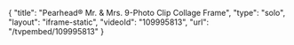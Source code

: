 {
    "title": "Pearhead&reg; Mr. &amp; Mrs. 9-Photo Clip Collage Frame",
    "type": "solo",
    "layout": "iframe-static",
    "videoId": "109995813",
    "url": "\/tvpembed\/109995813"
}